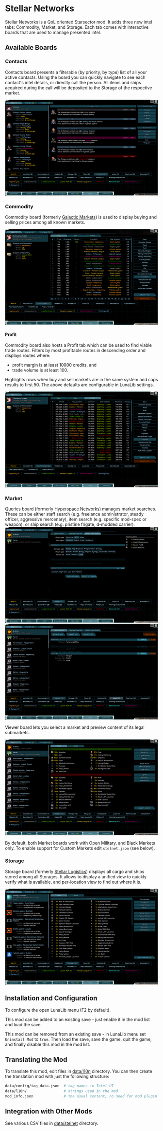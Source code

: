 # Stellar Networks

Stellar Networks is a QoL oriented Starsector mod.
It adds three new intel tabs: Commodity, Market, and Storage.
Each tab comes with interactive boards that are used to manage presented intel.

## Available Boards

### Contacts

Contacts board presents a filterable (by priority, by type) list of all your active contacts.
Using the board you can quickly navigate to see each contact's intel details, or directly call the person.
All items and ships acquired during the call will be deposited to the Storage of the respective market.

![Contacts](images/contacts.png?raw=1)

### Commodity

Commodity board (formerly [Galactic Markets](https://fractalsoftworks.com/forum/index.php?topic=19383)) is used to display buying and selling prices among all known markets.

![Commodity](images/commodity.png?raw=1)

#### Profit

Commodity board also hosts a Profit tab which can be used to find viable trade routes.
Filters by most profitable routes in descending order and displays routes where:

-   profit margin is at least 10000 credits, and
-   trade volume is at least 100.

Highlights rows when buy and sell markets are in the same system and caps results to first 50.
The above defaults are configurable in LunaLib settings.

![Profit](images/profit.png?raw=1)

### Market

Queries board (formerly [Hyperspace Networks](https://fractalsoftworks.com/forum/index.php?topic=19252)) manages market searches.
These can be either staff search (e.g. freelance administrator, steady officer, aggressive mercenary), item search (e.g. specific mod-spec or weapon), or ship search (e.g. pristine frigate, d-modded carrier).
![Add a New Tab](images/market1.png?raw=1)
![Query List](images/market2.png?raw=1)

Viewer board lets you select a market and preview content of its legal submarkets.

![Viewer](images/viewer.png?raw=1)

By default, both Market boards work with Open Military, and Black Markets only.
To enable support for Custom Markets edit `stelnet.json` (see below).

### Storage

Storage board (formerly [Stellar Logistics](https://fractalsoftworks.com/forum/index.php?topic=18948)) displays all cargo and ships stored among all Storages.
It allows to display a unified view to quickly verify what is available, and per-location view to find out where it is.

![Storage](images/storage.png?raw=1)

## Installation and Configuration

To configure the open LunaLib menu (F2 by default).

This mod can be added to an existing save - just enable it in the mod list and load the save.

This mod can be removed from an existing save - in LunaLib menu set `Uninstall Mod` to `true`.
Then load the save, save the game, quit the game, and finally disable this mod in the mod list.

## Translating the Mod

To translate this mod, edit files in [data/l10n](assets/data/l10n/) directory.
You can then create the translation mod with just the following structure:

```bash
data/config/tag_data.json  # tag names in Intel UI
data/l10n/                 # strings used in the mod
mod_info.json              # the usual content, no need for mod plugin
```

## Integration with Other Mods

See various CSV files in [data/stelnet](assets/data/stelnet/) directory.
